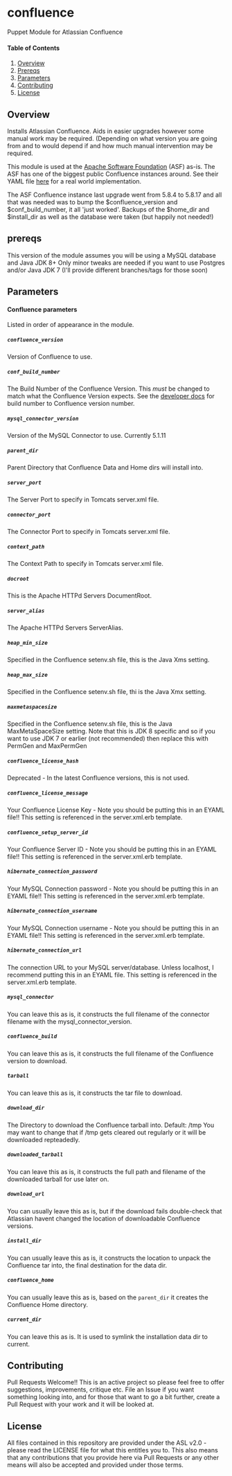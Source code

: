 # confluence
Puppet Module for Atlassian Confluence

#### Table of Contents

1. [Overview](#overview)
2. [Prereqs](#prereqs)
3. [Parameters](#parameters)
4. [Contributing](#contributing)
5. [License](#license)

## Overview

Installs Atlassian Confluence. Aids in easier upgrades however some
manual work may be required. (Depending on what version you are going 
from and to would depend if and how much manual intervention may be 
required.

This module is used at the [Apache Software Foundation](https://apache.org) (ASF) as-is.
The ASF has one of the biggest public Confluence instances around.
See their YAML file [here](
https://github.com/apache/infrastructure-puppet/blob/deployment/data/nodes/cwiki-vm4.apache.org.yaml) for a real world implementation.

The ASF Confluence instance last upgrade went from 5.8.4 to 5.8.17 and all that was needed was to
bump the $confluence_version and $conf_build_number, it all 'just worked'. Backups of the $home_dir 
and $install_dir as well as the database were taken (but happily not needed!)

## prereqs

This version of the module assumes you will be using a MySQL database
and Java JDK 8+
Only minor tweaks are needed if you want to use Postgres and/or Java 
JDK 7 (I'll provide different branches/tags for those soon)

## Parameters

#### Confluence parameters ####

Listed in order of appearance in the module.

##### `confluence_version`
Version of Confluence to use.
##### `conf_build_number`
The Build Number of the Confluence Version. This *must* be changed to match
what the Confluence Version expects.
See the [developer docs](https://developer.atlassian.com/confdev/development-resources/confluence-build-information)
for build number to Confluence version number.
##### `mysql_connector_version`
Version of the MySQL Connector to use. Currently 5.1.11
##### `parent_dir`
Parent Directory that Confluence Data and Home dirs will install into.
##### `server_port` 
The Server Port to specify in Tomcats server.xml file.
##### `connector_port`
The Connector Port to specify in Tomcats server.xml file.
##### `context_path`
The Context Path to specify in Tomcats server.xml file.
##### `docroot`
This is the Apache HTTPd Servers DocumentRoot.
##### `server_alias`
The Apache HTTPd Servers ServerAlias.
##### `heap_min_size`
Specified in the Confluence setenv.sh file, this is the Java Xms setting.
##### `heap_max_size`
Specified in the Confluence setenv.sh file, thi is the Java Xmx setting.
##### `maxmetaspacesize`
Specified in the Confluence setenv.sh file, this is the Java MaxMetaSpaceSize 
setting. Note that this is JDK 8 specific and so if you want to use JDK 7 or 
earlier (not recommended) then replace this with PermGen and MaxPermGen
##### `confluence_license_hash`
Deprecated - In the latest Confluence versions, this is not used.
##### `confluence_license_message`
Your Confluence License Key - Note you should be putting this in an EYAML
file!! This setting is referenced in the server.xml.erb template.
##### `confluence_setup_server_id`
Your Confluence Server ID - Note you should be putting this in an EYAML
file!! This setting is referenced in the server.xml.erb template.
##### `hibernate_connection_password`
Your MySQL Connection password - Note you should be putting this in an EYAML
file!! This setting is referenced in the server.xml.erb template.
##### `hibernate_connection_username`
Your MySQL Connection username - Note you should be putting this in an EYAML
file!! This setting is referenced in the server.xml.erb template.
##### `hibernate_connection_url`
The connection URL to your MySQL server/database. Unless localhost, I
recommend putting this in an EYAML file. This setting is referenced in the server.xml.erb template.
##### `mysql_connector`
You can leave this as is, it constructs the full filename of the connector
filename with the mysql_connector_version.
##### `confluence_build`
You can leave this as is, it constructs the full filename of the Confluence
version to download.
##### `tarball`
You can leave this as is, it constructs the tar file to download.
##### `download_dir`
The Directory to download the Confluence tarball into. Default: /tmp
You may want to change that if /tmp gets cleared out regularly or it
will be downloaded repteadedly.
##### `downloaded_tarball`
You can leave this as is, it constructs the full path and filename of the
downloaded tarball for use later on.
##### `download_url`
You can usually leave this as is, but if the download fails double-check that
Atlassian havent changed the location of downloadable Confluence versions.
##### `install_dir`
You can usually leave this as is, it constructs the location to unpack the 
Confluence tar into, the final destination for the data dir.
##### `confluence_home`
You can usually leave this as is, based on the `parent_dir` it creates the 
Confluence Home directory.
##### `current_dir`
You can leave this as is. It is used to symlink the installation data dir to current.

## Contributing
Pull Requests Welcome!!
This is an active project so please feel free to offer suggestions, improvements, critique etc. File an Issue if you want something looking into, and for those
that want to go a bit further, create a Pull Request with your work and it will
be looked at.

## License

All files contained in this repository are provided under the ASL v2.0 - please read the LICENSE file for what this entitles you to. This also means that any contributions that you provide here via Pull Requests or any other means will also be accepted and provided under those terms.


